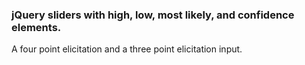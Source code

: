 ### jQuery sliders with high, low, most likely, and confidence elements.
A four point elicitation and a three point elicitation input.  
